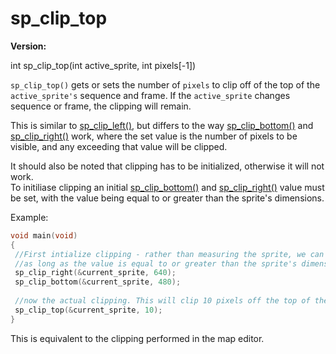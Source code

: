 # sp_clip_top

**Version:** <VersionInfo dink="1.08" standalone />&nbsp;<VersionInfo freedink="" standalone />&nbsp;<VersionInfo dinkhd="" standalone />&nbsp;<VersionInfo yedink="" standalone />

<Prototype>int sp_clip_top(int active_sprite, int pixels[-1])</Prototype>

`sp_clip_top()` gets or sets the number of `pixels` to clip off of the top of the `active_sprite's` sequence and frame. If the `active_sprite` changes sequence or frame, the clipping will remain.

This is similar to [sp_clip_left()](./sp-clip-left.md), but differs to the way [sp_clip_bottom()](./sp-clip-bottom.md) and [sp_clip_right()](./sp-clip-right.md) work, where the set value is the number of pixels to be visible, and any exceeding that value will be clipped.

It should also be noted that clipping has to be initialized, otherwise it will not work. <br>
To initiliase clipping an initial [sp_clip_bottom()](./sp-clip-bottom.md) and [sp_clip_right()](./sp-clip-right.md) value must be set, with the value being equal to or greater than the sprite's dimensions.

Example:
```c
void main(void)
{
 //First intialize clipping - rather than measuring the sprite, we can just initliase it to the size of the screen
 //as long as the value is equal to or greater than the sprite's dimensions, it will initialize the clipping.
 sp_clip_right(&current_sprite, 640);
 sp_clip_bottom(&current_sprite, 480);
 
 //now the actual clipping. This will clip 10 pixels off the top of the sprite.
 sp_clip_top(&current_sprite, 10);
}
```

This is equivalent to the clipping performed in the map editor.
